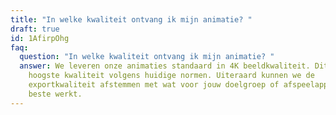 ```yaml
---
title: "In welke kwaliteit ontvang ik mijn animatie? "
draft: true
id: 1AfirpOhg
faq:
  question: "In welke kwaliteit ontvang ik mijn animatie? "
  answer: We leveren onze animaties standaard in 4K beeldkwaliteit. Dit is de
    hoogste kwaliteit volgens huidige normen. Uiteraard kunnen we de
    exportkwaliteit afstemmen met wat voor jouw doelgroep of afspeelapparaat het
    beste werkt.
---
```

